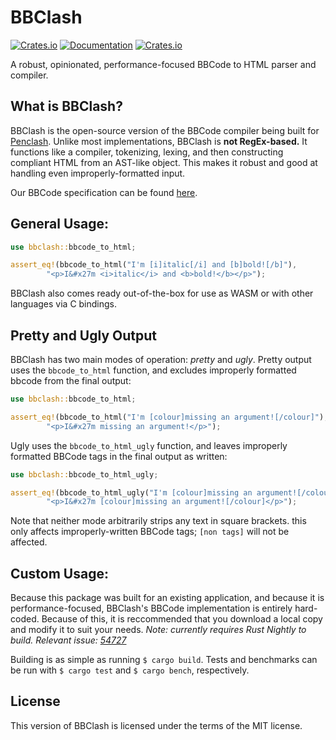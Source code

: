 # BBClash
[![Crates.io](https://img.shields.io/crates/v/bbclash)](https://crates.io/crates/bbclash)
[![Documentation](https://docs.rs/bbclash/badge.svg)](https://docs.rs/bbclash)
[![Crates.io](https://img.shields.io/crates/l/bbclash)](https://github.com/EndaHallahan/BBClash/blob/master/LICENSE.md)

A robust, opinionated, performance-focused BBCode to HTML parser and compiler.

## What is BBClash?

BBClash is the open-source version of the BBCode compiler being built for [Penclash](https://endahallahan.github.io/Penclash-Splash-Site/). Unlike most implementations, BBClash is **not RegEx-based.** It functions like a compiler, tokenizing, lexing, and then constructing compliant HTML from an AST-like object. This makes it robust and good at handling even improperly-formatted input. 

Our BBCode specification can be found [here](https://github.com/EndaHallahan/BBClash/blob/master/Spec.md).

## General Usage:

```rust
use bbclash::bbcode_to_html;

assert_eq!(bbcode_to_html("I'm [i]italic[/i] and [b]bold![/b]"), 
		"<p>I&#x27m <i>italic</i> and <b>bold!</b></p>");
```

BBClash also comes ready out-of-the-box for use as WASM or with other languages via C bindings.

## Pretty and Ugly Output

BBClash has two main modes of operation: *pretty* and *ugly*. Pretty output uses the `bbcode_to_html` function, and excludes improperly formatted bbcode from the final output:

```rust
use bbclash::bbcode_to_html;

assert_eq!(bbcode_to_html("I'm [colour]missing an argument![/colour]"), 
		"<p>I&#x27m missing an argument!</p>");
```

Ugly uses the `bbcode_to_html_ugly` function, and leaves improperly formatted BBCode tags in the final output as written:

```rust
use bbclash::bbcode_to_html_ugly;

assert_eq!(bbcode_to_html_ugly("I'm [colour]missing an argument![/colour]"), 
		"<p>I&#x27m [colour]missing an argument![/colour]</p>");
```

Note that neither mode arbitrarily strips any text in square brackets. this only affects improperly-written BBCode tags; `[non tags]` will not be affected.

## Custom Usage:

Because this package was built for an existing application, and because it is performance-focused, BBClash's BBCode implementation is entirely hard-coded. Because of this, it is reccommended that you download a local copy and modify it to suit your needs. *Note: currently requires Rust Nightly to build. Relevant issue: [54727](https://github.com/rust-lang/rust/issues/54727)*

Building is as simple as running `$ cargo build`. Tests and benchmarks can be run with `$ cargo test` and `$ cargo bench`, respectively.

## License
This version of BBClash is licensed under the terms of the MIT license.
